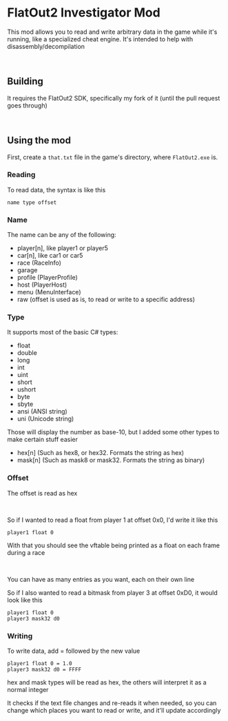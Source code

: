 # FlatOut2 Investigator Mod

This mod allows you to read and write arbitrary data in the game while it's running, like a specialized cheat engine.
It's intended to help with disassembly/decompilation

<br>

## Building
It requires the FlatOut2 SDK, specifically my fork of it (until the pull request goes through)

<br>

## Using the mod
First, create a ```that.txt``` file in the game's directory, where ```FlatOut2.exe``` is.

### Reading
To read data, the syntax is like this

```
name type offset
```

### Name
The name can be any of the following:
- player[n], like player1 or player5
- car[n], like car1 or car5
- race (RaceInfo)
- garage
- profile (PlayerProfile)
- host (PlayerHost)
- menu (MenuInterface)
- raw (offset is used as is, to read or write to a specific address)

### Type
It supports most of the basic C# types:
- float
- double
- long
- int
- uint
- short
- ushort
- byte
- sbyte
- ansi (ANSI string)
- uni (Unicode string)

Those will display the number as base-10, but I added some other types to make certain stuff easier
- hex[n] (Such as hex8, or hex32. Formats the string as hex)
- mask[n] (Such as mask8 or mask32. Formats the string as binary)

### Offset
The offset is read as hex

<br>

So if I wanted to read a float from player 1 at offset 0x0, I'd write it like this
```
player1 float 0
```
With that you should see the vftable being printed as a float on each frame during a race

<br>

You can have as many entries as you want, each on their own line

So if I also wanted to read a bitmask from player 3 at offset 0xD0, it would look like this
```
player1 float 0
player3 mask32 d0
```

### Writing
To write data, add = followed by the new value
```
player1 float 0 = 1.0
player3 mask32 d0 = FFFF
```

hex and mask types will be read as hex, the others will interpret it as a normal integer

It checks if the text file changes and re-reads it when needed, so you can change which places you want to read or write, and it'll update accordingly
